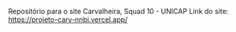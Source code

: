 Repositório para o site Carvalheira, Squad 10 - UNICAP
Link do site: https://projeto-carv-nnbi.vercel.app/
